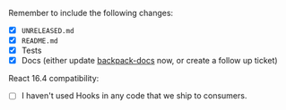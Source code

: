 <!--
Thanks for contributing to Backpack :pray:
Please include a description of the changes you are introducing and some screenshots if appropriate.
-->

Remember to include the following changes:

- [x] `UNRELEASED.md`
- [x] `README.md`
- [x] Tests
- [x] Docs (either update [backpack-docs](https://github.com/Skyscanner/backpack-docs) now, or create a follow up ticket)

React 16.4 compatibility:

- [ ] I haven't used Hooks in any code that we ship to consumers.
